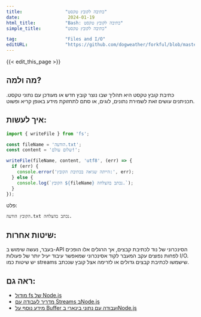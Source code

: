 ```yaml
---
title:                "כתיבה לקובץ טקסט"
date:                  2024-01-19
html_title:           "Bash: כתיבה לקובץ טקסט"
simple_title:         "כתיבה לקובץ טקסט"

tag:                  "Files and I/O"
editURL:              "https://github.com/dogweather/forkful/blob/master/content/he/typescript/writing-a-text-file.md"
---
```


{{< edit_this_page >}}

## מה ולמה?
כתיבת קובץ טקסט היא תהליך שבו נוצר קובץ חדש או מעודכן עם נתוני טקסט. תכניתנים עושים זאת לשמירת נתונים, לוגים, או סתם לתחזוקת מידע באופן קריא ופשוט.

## איך לעשות:
```TypeScript
import { writeFile } from 'fs';

const fileName = 'הודעה.txt';
const content = 'שלום עולם!';

writeFile(fileName, content, 'utf8', (err) => {
  if (err) {
    console.error('הייתה שגיאה בכתיבת הקובץ:', err);
  } else {
    console.log(`הקובץ ${fileName} נכתב בהצלחה.`);
  }
});
```
פלט:
```
הקובץ הודעה.txt נכתב בהצלחה.
```

## שיטות אחרות:
בעבר, נעשה שימוש ב-API הסינכרוני של נוד לכתיבת קבצים, אך הרגלים אלו הופכים לפחות נפוצים עקב המעבר לקוד אסינכרוני שמאפשר עיבוד יעיל יותר של פעולות I/O. יש שיטות כמו streams שישמשו לכתיבת קבצים גדולים או לזרימה אצל קובץ שנכתב.

## ראה גם:
- [מודול fs של Node.js](https://nodejs.org/api/fs.html)
- [מדריך לעבודה עם Streams בNode.js](https://nodejs.org/api/stream.html)
- [מידע נוסף על Buffer ועבודה עם נתוני בינארי בNode.js](https://nodejs.org/api/buffer.html)

